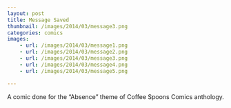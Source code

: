 ```yaml
---
layout: post
title: Message Saved
thumbnail: /images/2014/03/message3.png
categories: comics
images:
    - url: /images/2014/03/message1.png
    - url: /images/2014/03/message2.png
    - url: /images/2014/03/message3.png
    - url: /images/2014/03/message4.png
    - url: /images/2014/03/message5.png

---
```


A comic done for the &#8220;Absence&#8221; theme of Coffee Spoons Comics anthology.